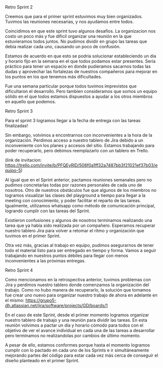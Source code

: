 Retro Sprint 2 

Creemos que para el primer sprint estuvimos muy bien organizados. Tuvimos las reuniones necesarias, y nos ayudamos entre todos.

Coincidimos en que este sprint tuvo algunos desafíos. La organizacion nos costo un poco más y fue dificil organizar una reunión en la que estuvieramos todos juntos. No pudimos dividir en grupo las tareas que debía realizar cada uno, causando un poco de confusión.

Estamos de acuerdo en que esto se podría solucionar estableciendo un día y horario fijo en la semana en el que todos podamos estar presentes. Sería práctico para tener un espacio en donde pudieramos sacarnos todas las dudas y aprovechar las fortalezas de nuestros compañeros para mejorar en los puntos en los que tenemos más dificultades.

Fue una semana particular porque todos tuvimos imprevistos que dificultaron el desarrollo. Pero tambien consideramos que somos un equipo sólido en el que todos estamos dispuestos a ayudar a los otros miembros en aquello que podemos.


Retro Sprint 3


Para el sprint 3 logramos llegar a la fecha de entrega con las tareas finalizadas!

Sin embargo, volvimos a encontrarnos con inconvenientes a la hora de la organización. Perdimos acceso a nuestro tablero de Jira debido a un inconveniente con los planes y accesos del sitio. Estamos trabajando para poder recuperarlo, pero debimos reemplazarlo con un tablero en Trello.

(link de invitacion: https://trello.com/invite/b/PFQEyRlD/508f0a1ff32a7487bb3f21021ef37b03/equipo-5)

Al igual que en el Sprint anterior, pactamos reuniones semanales pero no pudimos concretarlas todas por razones personales de cada uno de nosotros. Otro de nuestros obstáculos fue que algunos de los miembros no logramos visualizar las clases del playground a tiempo para llegar a la meeting con conocimiento, y poder facilitar el reparto de las tareas.
Igualmente, utilizamos whatsapp como método de comunicación principal, logrando cumplir con las tareas del Sprint. 

Existieron confusiones y algunos de nosotros terminamos realizando una tarea que ya había sido realizada por un compañero. Esperamos recuperar nuestro tablero Jira para volver a retomar el ritmo y organización que tuvimos en el primer Sprint.

Otra vez más, gracias al trabajo en equipo, pudimos asegurarnos de tener todo el material listo para ser entregado en tiempo y forma. Vamos a seguir trabajando en nuestros puntos débiles para llegar con menos inconvenientes a las próximas entregas.

Retro Sprint 4

Como mencionamos en la retrospectiva anterior, tuvimos problemas con Jira y perdimos nuestro tablero donde comenzamos la organización del trabajo. Como no hubo manera de recuperarlo, la solución que tomamos fue crear uno nuevo para organizar nuestro trabajo de ahora en adelante en el mismo: 
https://grupo5-dh.atlassian.net/jira/software/projects/GD/boards/1

En el caso de este Sprint, desde el primer momento logramos organizar nuestro tablero de trabajo y una reunión para dividir las tareas. En esta reunión volvimos a pactar un día y horario cómodo para todos con el objetivo de ver el avance individual en cada una de las tareas a desarrollar pero terminamos no realizandolas por cambios de último momento.

A pesar de ello, estamos conformes porque hasta el momento logramos cumplir con lo pactado en cada uno de los Sprints e ir simultáneamente mejorando partes del código para estar cada vez más cerca de conseguir el diseño planteado en el primer Sprint.
